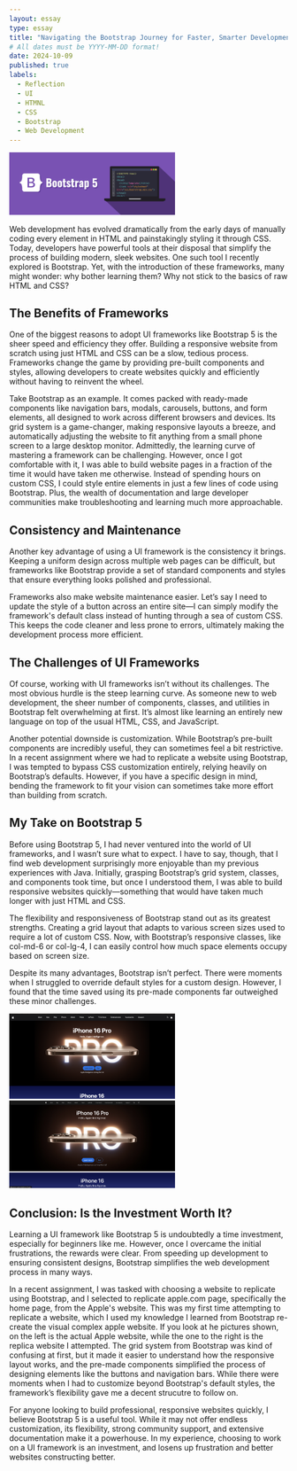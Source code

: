 ```yaml
---
layout: essay
type: essay
title: "Navigating the Bootstrap Journey for Faster, Smarter Development!"
# All dates must be YYYY-MM-DD format!
date: 2024-10-09
published: true
labels:
  - Reflection
  - UI
  - HTMNL
  - CSS
  - Bootstrap
  - Web Development  
---
```


<img width="300px" class="rounded float-start pe-4" src="../img/bootstrap.png">

Web development has evolved dramatically from the early days of manually coding every element in HTML and painstakingly styling it through CSS. Today, developers have powerful tools at their disposal that simplify the process of building modern, sleek websites. One such tool I recently explored is Bootstrap. Yet, with the introduction of these frameworks, many might wonder: why bother learning them? Why not stick to the basics of raw HTML and CSS?

## The Benefits of Frameworks
One of the biggest reasons to adopt UI frameworks like Bootstrap 5 is the sheer speed and efficiency they offer. Building a responsive website from scratch using just HTML and CSS can be a slow, tedious process. Frameworks change the game by providing pre-built components and styles, allowing developers to create websites quickly and efficiently without having to reinvent the wheel.

Take Bootstrap as an example. It comes packed with ready-made components like navigation bars, modals, carousels, buttons, and form elements, all designed to work across different browsers and devices. Its grid system is a game-changer, making responsive layouts a breeze, and automatically adjusting the website to fit anything from a small phone screen to a large desktop monitor.
Admittedly, the learning curve of mastering a framework can be challenging. However, once I got comfortable with it, I was able to build website pages in a fraction of the time it would have taken me otherwise. Instead of spending hours on custom CSS, I could style entire elements in just a few lines of code using Bootstrap. Plus, the wealth of documentation and large developer communities make troubleshooting and learning much more approachable.

## Consistency and Maintenance
Another key advantage of using a UI framework is the consistency it brings. Keeping a uniform design across multiple web pages can be difficult, but frameworks like Bootstrap provide a set of standard components and styles that ensure everything looks polished and professional.

Frameworks also make website maintenance easier. Let’s say I need to update the style of a button across an entire site—I can simply modify the framework's default class instead of hunting through a sea of custom CSS. This keeps the code cleaner and less prone to errors, ultimately making the development process more efficient.

## The Challenges of UI Frameworks
Of course, working with UI frameworks isn’t without its challenges. The most obvious hurdle is the steep learning curve. As someone new to web development, the sheer number of components, classes, and utilities in Bootstrap felt overwhelming at first. It’s almost like learning an entirely new language on top of the usual HTML, CSS, and JavaScript.

Another potential downside is customization. While Bootstrap’s pre-built components are incredibly useful, they can sometimes feel a bit restrictive. In a recent assignment where we had to replicate a website using Bootstrap, I was tempted to bypass CSS customization entirely, relying heavily on Bootstrap’s defaults. However, if you have a specific design in mind, bending the framework to fit your vision can sometimes take more effort than building from scratch.

## My Take on Bootstrap 5
Before using Bootstrap 5, I had never ventured into the world of UI frameworks, and I wasn’t sure what to expect. I have to say, though, that I find web development surprisingly more enjoyable than my previous experiences with Java. Initially, grasping Bootstrap’s grid system, classes, and components took time, but once I understood them, I was able to build responsive websites quickly—something that would have taken much longer with just HTML and CSS.

The flexibility and responsiveness of Bootstrap stand out as its greatest strengths. Creating a grid layout that adapts to various screen sizes used to require a lot of custom CSS. Now, with Bootstrap’s responsive classes, like col-md-6 or col-lg-4, I can easily control how much space elements occupy based on screen size.

Despite its many advantages, Bootstrap isn’t perfect. There were moments when I struggled to override default styles for a custom design. However, I found that the time saved using its pre-made components far outweighed these minor challenges.

<img width="300px" class="rounded float-end ps-4" src="../img/appleReplica.png">
<img width="300px" class="rounded float-end ps-4" src="../img/appleActual.png">

## Conclusion: Is the Investment Worth It?
Learning a UI framework like Bootstrap 5 is undoubtedly a time investment, especially for beginners like me. However, once I overcame the initial frustrations, the rewards were clear. From speeding up development to ensuring consistent designs, Bootstrap simplifies the web development process in many ways.

In a recent assignment, I was tasked with choosing a website to replicate using Bootstrap, and I selected to replicate apple.com page, specifically the home page, from the Apple's website. This was my first time attempting to replicate a website, which I used my knowledge I learned from Bootstrap re-create the visual complex apple website. If you look at he pictures shown, on the left is the actual Apple website, while the one to the right is the replica website I attempted. The grid system from Bootstrap was kind of confusing at first, but it made it easier to understand how the responsive layout works, and the pre-made components simplified the process of designing elements like the buttons and navigation bars. While there were moments when I had to customize beyond Bootstrap's default styles, the framework’s flexibility gave me a decent strucutre to follow on.

For anyone looking to build professional, responsive websites quickly, I believe Bootstrap 5 is a useful tool. While it may not offer endless customization, its flexibility, strong community support, and extensive documentation make it a powerhouse. In my experience, choosing to work on a UI framework is an investment, and losens up frustration and better websites constructing better.







